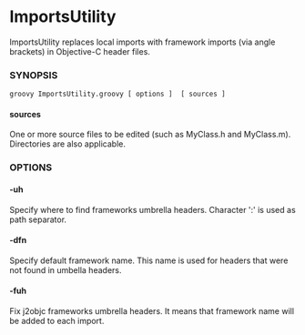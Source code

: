 # ImportsUtility
ImportsUtility replaces local imports with framework imports (via angle brackets) in Objective-C header files.

### SYNOPSIS
`groovy ImportsUtility.groovy [ options ]  [ sources ]`  
#### sources  
One or more source files to be edited (such as MyClass.h and MyClass.m). Directories are also applicable.

### OPTIONS
#### -uh
Specify where to find frameworks umbrella headers. Character ':' is used as path separator.
#### -dfn
Specify default framework name. This name is used for headers that were not found in umbella headers.
#### -fuh
Fix j2objc frameworks umbrella headers. It means that framework name will be added to each import.
